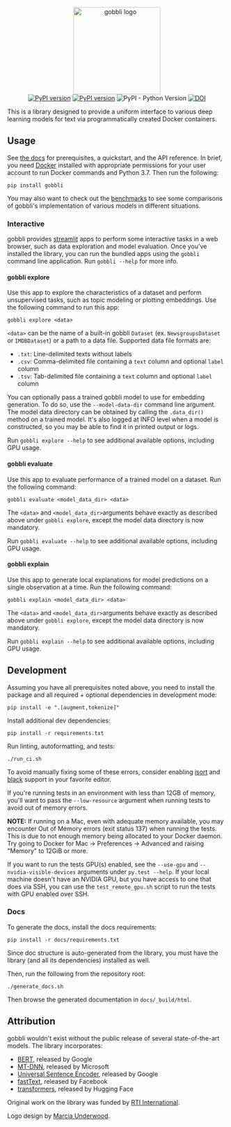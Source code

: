 <div align="center">
  <div>
    <img src="https://raw.githubusercontent.com/RTIInternational/gobbli/master/img/gobbli_lg.svg?sanitize=true" alt="gobbli logo" width="200" />
  </div>
  <div>
    <a href="https://travis-ci.com/RTIInternational/gobbli"><img src="https://travis-ci.com/RTIInternational/gobbli.svg?branch=master" alt="PyPI version"></a>
    <a href="https://badge.fury.io/py/gobbli"><img src="https://badge.fury.io/py/gobbli.svg" alt="PyPI version"></a>
    <img alt="PyPI - Python Version" src="https://img.shields.io/pypi/pyversions/gobbli" />
    <a href="https://doi.org/10.5281/zenodo.3516024"><img src="https://zenodo.org/badge/DOI/10.5281/zenodo.3516024.svg" alt="DOI"></a>
  </div>
</div>

This is a library designed to provide a uniform interface to various deep learning models for text via programmatically created Docker containers.

## Usage

See [the docs](https://gobbli.readthedocs.io/en/latest/) for prerequisites, a quickstart, and the API reference.  In brief, you need [Docker](https://www.docker.com/) installed with appropriate permissions for your user account to run Docker commands and Python 3.7.  Then run the following:

    pip install gobbli

You may also want to check out the [benchmarks](./benchmark) to see some comparisons of gobbli's implementation of various models in different situations.

### Interactive

gobbli provides [streamlit](https://www.streamlit.io/) apps to perform some interactive tasks in a web browser, such as data exploration and model evaluation.  Once you've installed the library, you can run the bundled apps using the `gobbli` command line application.  Run `gobbli --help` for more info.

#### gobbli explore

Use this app to explore the characteristics of a dataset and perform unsupervised tasks, such as topic modeling or plotting embeddings.  Use the following command to run this app:

    gobbli explore <data>
    
`<data>` can be the name of a built-in gobbli `Dataset` (ex. `NewsgroupsDataset` or `IMDBDataset`) or a path to a data file.  Supported data file formats are:

 - `.txt`: Line-delimited texts without labels
 - `.csv`: Comma-delimited file containing a `text` column and optional `label` column
 - `.tsv`: Tab-delimited file containing a `text` column and optional `label` column
 
You can optionally pass a trained gobbli model to use for embedding generation.  To do so, use the `--model-data-dir` command line argument.  The model data directory can be obtained by calling the `.data_dir()` method on a trained model.  It's also logged at INFO level when a model is constructed, so you may be able to find it in printed output or logs.

Run `gobbli explore --help` to see additional available options, including GPU usage.

#### gobbli evaluate

Use this app to evaluate performance of a trained model on a dataset.  Run the following command:

    gobbli evaluate <model_data_dir> <data>
    
The `<data>` and `<model_data_dir>`arguments behave exactly as described above under `gobbli explore`, except the model data directory is now mandatory.

Run `gobbli evaluate --help` to see additional available options, including GPU usage.


#### gobbli explain

Use this app to generate local explanations for model predictions on a single observation at a time.  Run the following command:

    gobbli explain <model_data_dir> <data>
    
The `<data>` and `<model_data_dir>`arguments behave exactly as described above under `gobbli explore`, except the model data directory is now mandatory.

Run `gobbli explain --help` to see additional available options, including GPU usage.

## Development

Assuming you have all prerequisites noted above, you need to install the package and all required + optional dependencies in development mode:

    pip install -e ".[augment,tokenize]"
    
Install additional dev dependencies:

    pip install -r requirements.txt
    
Run linting, autoformatting, and tests:

    ./run_ci.sh
    
To avoid manually fixing some of these errors, consider enabling [isort](https://github.com/timothycrosley/isort) and [black](https://github.com/python/black) support in your favorite editor.

If you're running tests in an environment with less than 12GB of memory, you'll want to pass the `--low-resource` argument when running tests to avoid out of memory errors.
    
**NOTE:** If running on a Mac, even with adequate memory available, you may encounter Out of Memory errors (exit status 137) when running the tests.  This is due to not enough memory being allocated to your Docker daemon.  Try going to Docker for Mac -> Preferences -> Advanced and raising "Memory" to 12GiB or more.

If you want to run the tests GPU(s) enabled, see the `--use-gpu` and `--nvidia-visible-devices` arguments under `py.test --help`.  If your local machine doesn't have an NVIDIA GPU, but you have access to one that does via SSH, you can use the `test_remote_gpu.sh` script to run the tests with GPU enabled over SSH.

### Docs

To generate the docs, install the docs requirements:

    pip install -r docs/requirements.txt
    
Since doc structure is auto-generated from the library, you must have the library (and all its dependencies) installed as well.

Then, run the following from the repository root:
    
    ./generate_docs.sh
    
Then browse the generated documentation in `docs/_build/html`.

    
## Attribution

gobbli wouldn't exist without the public release of several state-of-the-art models.  The library incorporates:

- [BERT](https://github.com/google-research/bert), released by Google
- [MT-DNN](https://github.com/namisan/mt-dnn), released by Microsoft
- [Universal Sentence Encoder](https://tfhub.dev/google/universal-sentence-encoder/2), released by Google
- [fastText](https://github.com/facebookresearch/fastText), released by Facebook
- [transformers](https://github.com/huggingface/transformers), released by Hugging Face

Original work on the library was funded by [RTI International](https://www.rti.org/).

Logo design by [Marcia Underwood](http://marciaunderwood.com).
